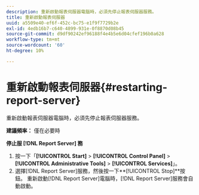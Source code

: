 ```yaml
---
description: 重新啟動報表伺服器電腦時，必須先停止報表伺服器服務。
title: 重新啟動報表伺服器
uuid: a5509e40-ef6f-452c-bc75-e1f9f7729b2e
exl-id: 4edb16b7-c640-4899-931e-0f8870d08b45
source-git-commit: d9df90242ef96188f4e4b5e6d04cfef196b0a628
workflow-type: tm+mt
source-wordcount: '60'
ht-degree: 10%

---
```


# 重新啟動報表伺服器{#restarting-report-server}

重新啟動報表伺服器電腦時，必須先停止報表伺服器服務。

**建議頻率：** 僅在必要時

**停止服 [!DNL Report Server] 務**

1. 按一下「**[!UICONTROL Start]** > **[!UICONTROL Control Panel]** > **[!UICONTROL Administrative Tools]** > **[!UICONTROL Services]**」。
1. 選擇[!DNL Report Server]服務，然後按一下&#x200B;**[!UICONTROL Stop]**按鈕。
重新啟動[!DNL Report Server]電腦時，[!DNL Report Server]服務會自動啟動。

